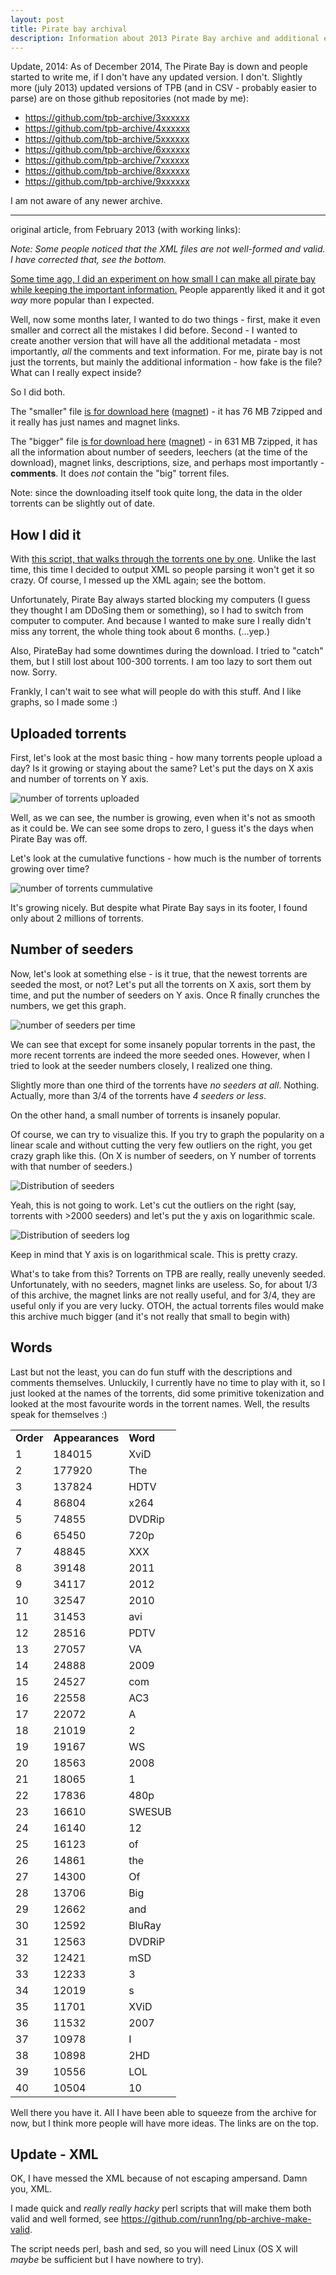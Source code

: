 ```yaml
---
layout: post
title: Pirate bay archival
description: Information about 2013 Pirate Bay archive and additional experiments
---
```


Update, 2014: As of December 2014, The Pirate Bay is down and people started to write me, if I don't have any updated version. I don't. Slightly more (july 2013) updated versions of TPB (and in CSV - probably easier to parse) are on those github repositories (not made by me):

* <https://github.com/tpb-archive/3xxxxxx>
* <https://github.com/tpb-archive/4xxxxxx>
* <https://github.com/tpb-archive/5xxxxxx>
* <https://github.com/tpb-archive/6xxxxxx>
* <https://github.com/tpb-archive/7xxxxxx>
* <https://github.com/tpb-archive/8xxxxxx>
* <https://github.com/tpb-archive/9xxxxxx>

I am not aware of any newer archive.

----

original article, from February 2013 (with working links):

*Note: Some people noticed that the XML files are not well-formed and valid. I have corrected that, see the bottom.*

[Some time ago, I did an experiment on how small I can make all pirate bay while keeping the important information.](http://thepiratebay.se/torrent/7016365/The_whole_Pirate_Bay_magnet_archive) People apparently liked it and it got *way* more popular than I expected.

Well, now some months later, I wanted to do two things - first, make it even smaller and correct all the mistakes I did before. Second - I wanted to create another version that will have all the additional metadata - most importantly, *all* the comments and text information. For me, pirate bay is not just the torrents, but mainly the additional information - how fake is the file? What can I really expect inside?

So I did both.

The "smaller" file [is for download here](http://www.torrenthound.com/hash/277e1afa0038db7299cd8274310556526599f67c/torrent-info/Small-pirate-bay-archive-february-2013) ([magnet](magnet:?xt=urn:btih:277e1afa0038db7299cd8274310556526599f67c&dn=Small+pirate+bay+archive+%28february+2013%29&tr=udp%3A%2F%2Ftracker.openbittorrent.com%3A80&tr=udp%3A%2F%2Ftracker.publicbt.com%3A80&tr=udp%3A%2F%2Ftracker.istole.it%3A6969&tr=udp%3A%2F%2Fopen.demonii.com%3A1337)) - it has 76 MB 7zipped and it really has just names and magnet links.

The "bigger" file [is for download here](http://www.torrenthound.com/hash/e4b6f847647211b930219492ecf1a9c7bc696d29/torrent-info/Complete-Pirate-Bay-archive-february-2013-.) ([magnet](magnet:?xt=urn:btih:e4b6f847647211b930219492ecf1a9c7bc696d29&dn=Complete+Pirate+Bay+archive+%28february+2013%29.&tr=udp%3A%2F%2Ftracker.openbittorrent.com%3A80&tr=udp%3A%2F%2Ftracker.publicbt.com%3A80&tr=udp%3A%2F%2Ftracker.istole.it%3A6969&tr=udp%3A%2F%2Fopen.demonii.com%3A1337)) - in 631 MB 7zipped, it has all the information about number of seeders, leechers (at the time of the download), magnet links, descriptions, size, and perhaps most importantly - **comments**. It does *not* contain the "big" torrent files.

Note: since the downloading itself took quite long, the data in the older torrents can be slightly out of date.

How I did it
---

With [this script, that walks through the torrents one by one](https://github.com/runn1ng/runn1ng.github.com/blob/master/piratebay.pl). Unlike the last time, this time I decided to output XML so people parsing it won't get it so crazy. Of course, I messed up the XML again; see the bottom.

Unfortunately, Pirate Bay always started blocking my computers (I guess they thought I am DDoSing them or something), so I had to switch from computer to computer. And because I wanted to make sure I really didn't miss any torrent, the whole thing took about 6 months. (...yep.)
 
Also, PirateBay had some downtimes during the download. I tried to "catch" them, but I still lost about 100-300 torrents. I am too lazy to sort them out now. Sorry.


Frankly, I can't wait to see what will people do with this stuff. And I like graphs, so I made some :)

Uploaded torrents
---
First, let's look at the most basic thing - how many torrents people upload a day? Is it growing or staying about the same? Let's put the days on X axis and number of torrents on Y axis.

![number of torrents uploaded](http://i.imgur.com/555rLCBl.png)

Well, as we can see, the number is growing, even when it's not as smooth as it could be. We can see some drops to zero, I guess it's the days when Pirate Bay was off.

Let's look at the cumulative functions - how much is the number of torrents growing over time?

![number of torrents cummulative](http://i.imgur.com/ncPwKgUl.png)


It's growing nicely. But despite what Pirate Bay says in its footer, I found only about 2 millions of torrents.

Number of seeders
---
Now, let's look at something else - is it true, that the newest torrents are seeded the most, or not? Let's put all the torrents on X axis, sort them by time, and put the number of seeders on Y axis. Once R finally crunches the numbers, we get this graph.

![number of seeders per time](http://i.imgur.com/TskOXyul.png)

We can see that except for some insanely popular torrents in the past, the more recent torrents are indeed the more seeded ones. However, when I tried to look at the seeder numbers closely, I realized one thing.

Slightly more than one third of the torrents have *no seeders at all*. Nothing. Actually, more than 3/4 of the torrents have *4 seeders or less*. 

On the other hand, a small number of torrents is insanely popular.

Of course, we can try to visualize this. If you try to graph the popularity on a linear scale and without cutting the very few outliers on the right, you get crazy graph like this. (On X is number of seeders, on Y number of torrents with that number of seeders.)

![Distribution of seeders](http://i.imgur.com/v7lZ6OSl.png)

Yeah, this is not going to work. Let's cut the outliers on the right (say, torrents with >2000 seeders) and let's put the y axis on logarithmic scale.

![Distribution of seeders log](http://i.imgur.com/mvZG6TTl.png)

Keep in mind that Y axis is on logarithmical scale. This is pretty crazy.

What's to take from this? Torrents on TPB are really, really unevenly seeded. Unfortunately, with no seeders, magnet links are useless. So, for about 1/3 of this archive, the magnet links are not really useful, and for 3/4, they are useful only if you are very lucky. OTOH, the actual torrents files would make this archive much bigger (and it's not really that small to begin with)

Words
---
Last but not the least, you can do fun stuff with the descriptions and comments themselves. Unluckily, I currently have no time to play with it, so I just looked at the names of the torrents, did some primitive tokenization and looked at the most favourite words in the torrent names. Well, the results speak for themselves :)

<table>
    <tr><td><b>Order</b></td><td><b>Appearances</b></td><td><b>Word</b></td></tr>
     <tr><td>     1 </td><td> 184015 </td><td>XviD</td></tr>
 <tr><td>     2 </td><td> 177920</td><td> The</td></tr>
      <tr><td>3 </td><td> 137824</td><td> HDTV</td></tr>
 <tr><td>     4 </td><td>  86804 </td><td>x264</td></tr>
  <tr><td>    5  </td><td> 74855 </td><td>DVDRip</td></tr>
   <tr><td>   6 </td><td>  65450 </td><td>720p</td></tr>
  <tr><td>    7 </td><td>  48845 </td><td>XXX</td></tr>
  <tr><td>    8 </td><td>  39148 </td><td>2011</td></tr>
 <tr><td>     9 </td><td>  34117 </td><td>2012</td></tr>
 <tr><td>    10  </td><td> 32547 </td><td>2010</td></tr>
  <tr><td>   11 </td><td>  31453 </td><td>avi</td></tr>
  <tr><td>   12  </td><td> 28516 </td><td>PDTV</td></tr>
 <tr><td>    13  </td><td> 27057 </td><td>VA</td></tr>
  <tr><td>   14  </td><td> 24888 </td><td>2009</td></tr>
  <tr><td>   15 </td><td>  24527 </td><td>com</td></tr>
   <tr><td>  16 </td><td>  22558 </td><td>AC3</td></tr>
   <tr><td>  17 </td><td>  22072 </td><td>A</td></tr>
   <tr><td>  18  </td><td> 21019 </td><td>2</td></tr>
  <tr><td>   19  </td><td> 19167 </td><td>WS</td></tr>
 <tr><td>    20  </td><td> 18563 </td><td>2008</td></tr>
 <tr><td>    21 </td><td>  18065 </td><td>1</td></tr>
 <tr><td>    22 </td><td>  17836 </td><td>480p</td></tr>
 <tr><td>    23 </td><td>  16610 </td><td>SWESUB</td></tr>
   <tr><td>  24 </td><td>  16140 </td><td>12</td></tr>
   <tr><td>  25 </td><td>  16123 </td><td>of</td></tr>
  <tr><td>   26 </td><td>  14861 </td><td>the</td></tr>
  <tr><td>   27  </td><td> 14300 </td><td>Of</td></tr>
  <tr><td>   28  </td><td> 13706 </td><td>Big</td></tr>
   <tr><td>  29  </td><td> 12662 </td><td>and</td></tr>
   <tr><td>  30  </td><td> 12592 </td><td>BluRay</td></tr>
   <tr><td>  31  </td><td> 12563 </td><td>DVDRiP</td></tr>
   <tr><td>  32  </td><td> 12421 </td><td>mSD</td></tr>
   <tr><td>  33  </td><td> 12233 </td><td>3</td></tr>
   <tr><td>  34  </td><td> 12019 </td><td>s</td></tr>
   <tr><td>  35  </td><td> 11701</td><td> XViD</td></tr>
   <tr><td>  36  </td><td> 11532 </td><td>2007</td></tr>
   <tr><td>  37 </td><td>  10978 </td><td>I</td></tr>
   <tr><td>  38 </td><td>  10898 </td><td>2HD</td></tr>
   <tr><td>  39 </td><td>  10556 </td><td>LOL</td></tr>
    <tr><td> 40  </td><td> 10504</td><td> 10</td></tr>

</table>

Well there you have it. All I have been able to squeeze from the archive for now, but I think more people will have more ideas. The links are on the top.

Update - XML
---
OK, I have messed the XML because of not escaping ampersand. Damn you, XML.

I made quick and *really really hacky* perl scripts that will make them both valid and well formed, see <https://github.com/runn1ng/pb-archive-make-valid>. 

The script needs perl, bash and sed, so you will need Linux (OS X will *maybe* be sufficient but I have nowhere to try).

